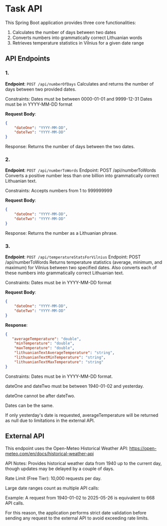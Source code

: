 # Task API

This Spring Boot application provides three core functionalities:
1. Calculates the number of days between two dates
2. Converts numbers into grammatically correct Lithuanian words
3. Retrieves temperature statistics in Vilnius for a given date range

## API Endpoints

### 1. 
**Endpoint**: `POST /api/numberOfDays`
Calculates and returns the number of days between two provided dates.

Constraints:
Dates must be between 0000-01-01 and 9999-12-31
Dates must be in YYYY-MM-DD format

**Request Body**:
```json
{
    "dateOne": "YYYY-MM-DD",
    "dateTwo": "YYYY-MM-DD"
}
```
Response:
Returns the number of days between the two dates.

### 2. 
**Endpoint**: `POST /api/numberToWords`
Endpoint: POST /api/numberToWords
Converts a positive number less than one billion into grammatically correct Lithuanian text.

Constraints:
Accepts numbers from 1 to 999999999

**Request Body**:
```json
{
    "dateOne": "YYYY-MM-DD",
    "dateTwo": "YYYY-MM-DD"
}
```
Response:
Returns the number as a Lithuanian phrase.

### 3. 
**Endpoint**: `POST /api/temperatureStatsForVilnius`
Endpoint: POST /api/numberToWords
Returns temperature statistics (average, minimum, and maximum) for Vilnius between two specified dates. Also converts each of these numbers into grammatically correct Lithuanian text.

Constraints:
Dates must be in YYYY-MM-DD format

**Request Body**:
```json
{
    "dateOne": "YYYY-MM-DD",
    "dateTwo": "YYYY-MM-DD"
}
```
**Response**:
```json
{
   "averageTemperature": "double",
    "minTemperature": "double",
    "maxTemperature": "double",
    "lithuanianTextAverageTemperature": "string",
    "lithuanianTextMinTemperature": "string",
    "lithuanianTextMaxTemperature": "string"
}
```

Constraints:
Dates must be in YYYY-MM-DD format.

dateOne and dateTwo must be between 1940-01-02 and yesterday.

dateOne cannot be after dateTwo.

Dates can be the same.

If only yesterday's date is requested, averageTemperature will be returned as null due to limitations in the external API.


## External API

This endpoint uses the Open-Meteo Historical Weather API:
https://open-meteo.com/en/docs/historical-weather-api

API Notes:
Provides historical weather data from 1940 up to the current day, though updates may be delayed by a couple of days.

Rate Limit (Free Tier): 10,000 requests per day.

Large date ranges count as multiple API calls:

Example: A request from 1940-01-02 to 2025-05-26 is equivalent to 668 API calls.

For this reason, the application performs strict date validation before sending any request to the external API to avoid exceeding rate limits.




